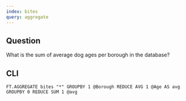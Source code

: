 ```yaml
---
index: bites
query: aggregate
---
```


## Question

What is the sum of average dog ages per borough in the database?

## CLI

```
FT.AGGREGATE bites "*" GROUPBY 1 @Borough REDUCE AVG 1 @Age AS avg GROUPBY 0 REDUCE SUM 1 @avg
```